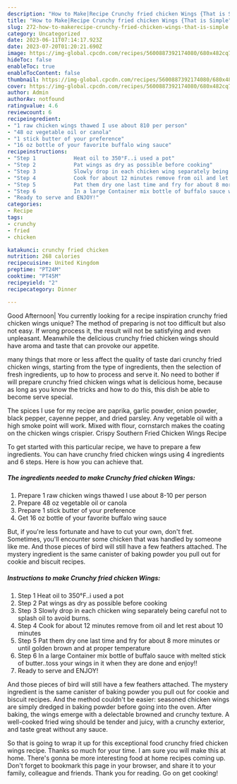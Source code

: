 ```yaml
---
description: "How to Make|Recipe Crunchy fried chicken Wings {That is Simple"
title: "How to Make|Recipe Crunchy fried chicken Wings {That is Simple"
slug: 272-how-to-makerecipe-crunchy-fried-chicken-wings-that-is-simple
category: Uncategorized
date: 2023-06-11T07:14:17.923Z
date: 2023-07-20T01:20:21.690Z
image: https://img-global.cpcdn.com/recipes/5600887392174080/680x482cq70/crunchy-fried-chicken-wings-recipe-main-photo.jpg
hideToc: false
enableToc: true
enableTocContent: false
thumbnail: https://img-global.cpcdn.com/recipes/5600887392174080/680x482cq70/crunchy-fried-chicken-wings-recipe-main-photo.jpg
cover: https://img-global.cpcdn.com/recipes/5600887392174080/680x482cq70/crunchy-fried-chicken-wings-recipe-main-photo.jpg
author: Admin
authorAv: notfound
ratingvalue: 4.6
reviewcount: 6
recipeingredient:
- "1 raw chicken wings thawed I use about 810 per person"
- "48 oz vegetable oil or canola"
- "1 stick butter of your preference"
- "16 oz bottle of your favorite buffalo wing sauce"
recipeinstructions:
- "Step 1            Heat oil to 350°F..i used a pot"
- "Step 2            Pat wings as dry as possible before cooking"
- "Step 3            Slowly drop in each chicken wing separately being careful not to splash oil to avoid burns."
- "Step 4            Cook for about 12 minutes remove from oil and let rest about 10 minutes"
- "Step 5            Pat them dry one last time and fry for about 8 more minutes or until golden brown and at proper temperature"
- "Step 6            In a large Container mix bottle of buffalo sauce with melted stick of butter..toss your wings in it when they are done and enjoy!!"
- "Ready to serve and ENJOY!"
categories:
- Recipe
tags:
- crunchy
- fried
- chicken

katakunci: crunchy fried chicken 
nutrition: 268 calories
recipecuisine: United Kingdom
preptime: "PT24M"
cooktime: "PT45M"
recipeyield: "2"
recipecategory: Dinner

---
```



Good Afternoon| You currently looking for a recipe inspiration crunchy fried chicken wings unique? The method of preparing is not too difficult but also not easy. If wrong process it, the result will not be satisfying and even unpleasant. Meanwhile the delicious crunchy fried chicken wings should have aroma and taste that can provoke our appetite.






many things that more or less affect the quality of taste dari crunchy fried chicken wings, starting from the type of ingredients, then the selection of fresh ingredients, up to how to process and serve it. No need to bother if will prepare crunchy fried chicken wings what is delicious home, because as long as you know the tricks and how to do this, this dish be able to become serve  special.


The spices I use for my recipe are paprika, garlic powder, onion powder, black pepper, cayenne pepper, and dried parsley. Any vegetable oil with a high smoke point will work. Mixed with flour, cornstarch makes the coating on the chicken wings crispier. Crispy Southern Fried Chicken Wings Recipe


To get started with this particular recipe, we have to prepare a few ingredients. You can have crunchy fried chicken wings using 4 ingredients and 6 steps. Here is how you can achieve that.

<!--inarticleads1-->

##### The ingredients needed to make Crunchy fried chicken Wings:

1. Prepare 1 raw chicken wings thawed I use about 8-10 per person
1. Prepare 48 oz vegetable oil or canola
1. Prepare 1 stick butter of your preference
1. Get 16 oz bottle of your favorite buffalo wing sauce


But, if you&#39;re less fortunate and have to cut your own, don&#39;t fret. Sometimes, you&#39;ll encounter some chicken that was handled by someone like me. And those pieces of bird will still have a few feathers attached. The mystery ingredient is the same canister of baking powder you pull out for cookie and biscuit recipes. 

<!--inarticleads2-->

##### Instructions to make Crunchy fried chicken Wings:

1. Step 1            Heat oil to 350°F..i used a pot
1. Step 2            Pat wings as dry as possible before cooking
1. Step 3            Slowly drop in each chicken wing separately being careful not to splash oil to avoid burns.
1. Step 4            Cook for about 12 minutes remove from oil and let rest about 10 minutes
1. Step 5            Pat them dry one last time and fry for about 8 more minutes or until golden brown and at proper temperature
1. Step 6            In a large Container mix bottle of buffalo sauce with melted stick of butter..toss your wings in it when they are done and enjoy!!
1. Ready to serve and ENJOY!

And those pieces of bird will still have a few feathers attached. The mystery ingredient is the same canister of baking powder you pull out for cookie and biscuit recipes. And the method couldn&#39;t be easier: seasoned chicken wings are simply dredged in baking powder before going into the oven. After baking, the wings emerge with a delectable browned and crunchy texture. A well-cooked fried wing should be tender and juicy, with a crunchy exterior, and taste great without any sauce. 

So that is going to wrap it up for this exceptional food crunchy fried chicken wings recipe. Thanks so much for your time. I am sure you will make this at home. There's gonna be more interesting food at home recipes coming up. Don't forget to bookmark this page in your browser, and share it to your family, colleague and friends. Thank you for reading. Go on get cooking!
